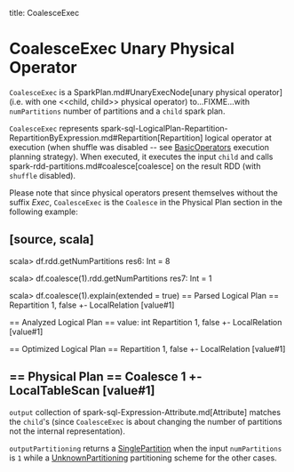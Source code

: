 title: CoalesceExec

# CoalesceExec Unary Physical Operator

`CoalesceExec` is a SparkPlan.md#UnaryExecNode[unary physical operator] (i.e. with one <<child, child>> physical operator) to...FIXME...with `numPartitions` number of partitions and a `child` spark plan.

`CoalesceExec` represents spark-sql-LogicalPlan-Repartition-RepartitionByExpression.md#Repartition[Repartition] logical operator at execution (when shuffle was disabled -- see [BasicOperators](../execution-planning-strategies/BasicOperators.md) execution planning strategy). When executed, it executes the input `child` and calls spark-rdd-partitions.md#coalesce[coalesce] on the result RDD (with `shuffle` disabled).

Please note that since physical operators present themselves without the suffix _Exec_, `CoalesceExec` is the `Coalesce` in the Physical Plan section in the following example:

[source, scala]
----
scala> df.rdd.getNumPartitions
res6: Int = 8

scala> df.coalesce(1).rdd.getNumPartitions
res7: Int = 1

scala> df.coalesce(1).explain(extended = true)
== Parsed Logical Plan ==
Repartition 1, false
+- LocalRelation [value#1]

== Analyzed Logical Plan ==
value: int
Repartition 1, false
+- LocalRelation [value#1]

== Optimized Logical Plan ==
Repartition 1, false
+- LocalRelation [value#1]

== Physical Plan ==
Coalesce 1
+- LocalTableScan [value#1]
----

`output` collection of spark-sql-Expression-Attribute.md[Attribute] matches the ``child``'s (since `CoalesceExec` is about changing the number of partitions not the internal representation).

`outputPartitioning` returns a [SinglePartition](../Partitioning.md#SinglePartition) when the input `numPartitions` is `1` while a [UnknownPartitioning](../Partitioning.md#UnknownPartitioning) partitioning scheme for the other cases.
